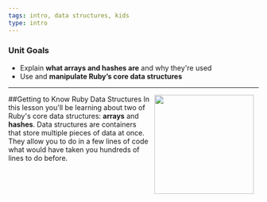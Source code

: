 ```yaml
---
tags: intro, data structures, kids
type: intro
---
```

### Unit Goals
* Explain **what arrays and hashes are** and why they're used
* Use and **manipulate Ruby’s core data structures**

---
##Getting to Know Ruby Data Structures
<img src="https://s3.amazonaws.com/after-school-assets/ruby.png" width="200px" align="right" hspace="10"> 
In this lesson you'll be learning about two of Ruby's core data structures: **arrays** and **hashes**. Data structures are containers that store multiple pieces of data at once. They allow you to do in a few lines of code what would have taken you hundreds of lines to do before.
